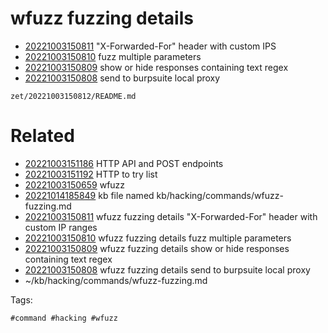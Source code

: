 # wfuzz fuzzing details

- [20221003150811](/zet/20221003150811/README.md) "X-Forwarded-For" header with custom IPS
- [20221003150810](/zet/20221003150810/README.md) fuzz multiple parameters
- [20221003150809](/zet/20221003150809/README.md) show or hide responses containing text regex
- [20221003150808](/zet/20221003150808/README.md) send to burpsuite local proxy

` zet/20221003150812/README.md `

# Related

- [20221003151186](/zet/20221003151186/README.md) HTTP API and POST endpoints
- [20221003151192](/zet/20221003151192/README.md) HTTP to try list
- [20221003150659](/zet/20221003150659/README.md) wfuzz
- [20221014185849](/zet/20221014185849/README.md) kb file named kb/hacking/commands/wfuzz-fuzzing.md
- [20221003150811](/zet/20221003150811/README.md) wfuzz fuzzing details "X-Forwarded-For" header with custom IP ranges
- [20221003150810](/zet/20221003150810/README.md) wfuzz fuzzing details fuzz multiple parameters
- [20221003150809](/zet/20221003150809/README.md) wfuzz fuzzing details show or hide responses containing text regex
- [20221003150808](/zet/20221003150808/README.md) wfuzz fuzzing details send to burpsuite local proxy
- ~/kb/hacking/commands/wfuzz-fuzzing.md

Tags:

    #command #hacking #wfuzz 
